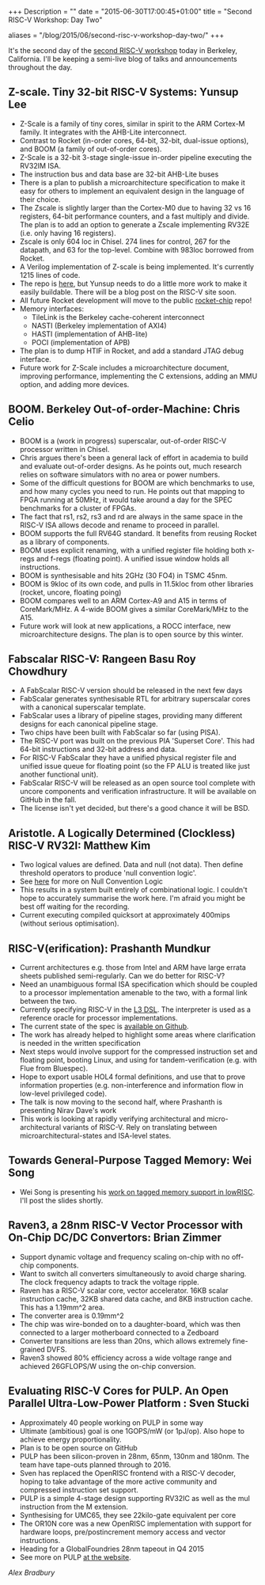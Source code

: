 +++
Description = ""
date = "2015-06-30T17:00:45+01:00"
title = "Second RISC-V Workshop: Day Two"

aliases = "/blog/2015/06/second-risc-v-workshop-day-two/"
+++

It's the second day of the [second RISC-V 
workshop](https://riscv.org/2015/06/preliminary-agenda-for-the-2nd-risc-v-workshop-is-posted/) today in Berkeley,
California.  I'll be keeping a semi-live blog of talks and announcements 
throughout the day.

## Z-scale. Tiny 32-bit RISC-V Systems: Yunsup Lee

* Z-Scale is a family of tiny cores, similar in spirit to the ARM Cortex-M 
family. It integrates with the AHB-Lite interconnect.
* Contrast to Rocket (in-order cores, 64-bit, 32-bit, dual-issue options), and 
BOOM (a family of out-of-order cores).
* Z-Scale is a 32-bit 3-stage single-issue in-order pipeline executing the 
RV32IM ISA.
* The instruction bus and data base are 32-bit AHB-Lite buses
* There is a plan to publish a microarchitecture specification to make it easy 
for others to implement an equivalent design in the language of their choice.
* The Zscale is slightly larger than the Cortex-M0 due to having 32 vs 16 
registers, 64-bit performance counters, and a fast multiply and divide. The 
plan is to add an option to generate a Zscale implementing RV32E (i.e. only 
having 16 registers).
* Zscale is only 604 loc in Chisel. 274 lines for control, 267 for the 
datapath, and 63 for the top-level. Combine with 983loc borrowed from Rocket.
* A Verilog implementation of Z-scale is being implemented. It's currently 
1215 lines of code.
* The repo is [here](https://github.com/ucb-bar/zscale), but Yunsup needs to 
do a little more work to make it easily buildable. There will be a blog post 
on the RISC-V site soon.
* All future Rocket development will move to the public 
[rocket-chip](https://github.com/ucb-bar/rocket-chip) repo!
* Memory interfaces:
  * TileLink is the Berkeley cache-coherent interconnect
  * NASTI (Berkeley implementation of AXI4)
  * HASTI (implementation of AHB-lite)
  * POCI (implementation of APB)
* The plan is to dump HTIF in Rocket, and add a standard JTAG debug interface.
* Future work for Z-Scale includes a microarchitecture document, improving 
performance, implementing the C extensions, adding an MMU option, and adding 
more devices.

## BOOM. Berkeley Out-of-order-Machine: Chris Celio

* BOOM is a (work in progress) superscalar, out-of-order RISC-V processor 
written in Chisel.
* Chris argues there's been a general lack of effort in academia to build and 
evaluate out-of-order designs. As he points out, much research relies on 
software simulators with no area or power numbers.
* Some of the difficult questions for BOOM are which benchmarks to use, and 
how many cycles you need to run. He points out that mapping to FPGA running at 
50MHz, it would take around a day for the SPEC benchmarks for a cluster of 
FPGAs.
* The fact that rs1, rs2, rs3 and rd are always in the same space in the 
RISC-V ISA allows decode and rename to proceed in parallel.
* BOOM supports the full RV64G standard. It benefits from reusing Rocket as a 
library of components.
* BOOM uses explicit renaming, with a unified register file holding both 
x-regs and f-regs (floating point). A unified issue window holds all 
instructions.
* BOOM is synthesisable and hits 2GHz (30 FO4) in TSMC 45nm.
* BOOM is 9kloc of its own code, and pulls in 11.5kloc from other libraries 
(rocket, uncore, floating poing)
* BOOM compares well to an ARM Cortex-A9 and A15 in terms of CoreMark/MHz. A 
4-wide BOOM gives a similar CoreMark/MHz to the A15.
* Future work will look at new applications, a ROCC interface, new 
microarchitecture designs. The plan is to open source by this winter.

## Fabscalar RISC-V: Rangeen Basu Roy Chowdhury

* A FabScalar RISC-V version should be released in the next few days
* FabScalar generates synthesisable RTL for arbitrary superscalar cores with a 
canonical superscalar template.
* FabScalar uses a library of pipeline stages, providing many different 
designs for each canonical pipeline stage.
* Two chips have been built with FabScalar so far (using PISA).
* The RISC-V port was built on the previous PIA 'Superset Core'. This had 
64-bit instructions and 32-bit address and data.
* For RISC-V FabScalar they have a unified physical register file and unified 
issue queue for floating point (so the FP ALU is treated like just another 
functional unit).
* FabScalar RISC-V will be released as an open source tool complete with 
uncore components and verification infrastructure. It will be available on 
GitHub in the fall.
* The license isn't yet decided, but there's a good chance it will be BSD.

## Aristotle. A Logically Determined (Clockless) RISC-V RV32I: Matthew Kim

* Two logical values are defined. Data and null (not data). Then define 
threshold operators to produce 'null convention logic'.
* See [here](https://users.soe.ucsc.edu/~scott/papers/NCL2.pdf) for more on 
Null Convention Logic
* This results in a system built entirely of combinational logic. I couldn't 
hope to accurately summarise the work here. I'm afraid you might be best off 
waiting for the recording.
* Current executing compiled quicksort at approximately 400mips (without 
serious optimisation).

## RISC-V(erification): Prashanth Mundkur

* Current architectures e.g. those from Intel and ARM have large errata sheets 
published semi-regularly. Can we do better for RISC-V?
* Need an unambiguous formal ISA specification which should be coupled to a 
processor implementation amenable to the two, with a formal link between the 
two.
* Currently specifying RISC-V in the [L3 
DSL](http://www.cl.cam.ac.uk/~acjf3/l3/). The interpreter is used as a 
reference oracle for processor implementations.
* The current state of the spec is [available on 
Github](https://github.com/pmundkur/l3riscv).
* The work has already helped to highlight some areas where clarification is 
needed in the written specification
* Next steps would involve support for the compressed instruction set and 
floating point, booting Linux, and using for tandem-verification (e.g. with 
Flue from Bluespec).
* Hope to export usable HOL4 formal definitions, and use that to prove 
information properties (e.g. non-interference and information flow in 
low-level privileged code).
* The talk is now moving to the second half, where Prashanth is presenting 
Nirav Dave's work
* This work is looking at rapidly verifying architectural and 
micro-architectural variants of RISC-V. Rely on translating between 
microarchitectural-states and ISA-level states.

## Towards General-Purpose Tagged Memory: Wei Song

* Wei Song is presenting his [work on tagged memory support in 
lowRISC](https://www.lowrisc.org/news/2015/04/lowrisc-tagged-memory-preview-release/).
I'll post the slides shortly.

## Raven3, a 28nm RISC-V Vector Processor with On-Chip DC/DC Convertors: Brian Zimmer

* Support dynamic voltage and frequency scaling on-chip with no off-chip 
components.
* Want to switch all converters simultaneously to avoid charge sharing. The 
clock frequency adapts to track the voltage ripple.
* Raven has a RISC-V scalar core, vector accelerator. 16KB scalar instruction 
cache, 32KB shared data cache, and 8KB instruction cache. This has a 1.19mm^2 
area.
* The converter area is 0.19mm^2
* The chip was wire-bonded on to a daughter-board, which was then connected to 
a larger motherboard connected to a Zedboard
* Converter transitions are less than 20ns, which allows extremely 
fine-grained DVFS.
* Raven3 showed 80% efficiency across a wide voltage range and achieved 
26GFLOPS/W using the on-chip conversion.

## Evaluating RISC-V Cores for PULP. An Open Parallel Ultra-Low-Power Platform : Sven Stucki

* Approximately 40 people working on PULP in some way
* Ultimate (ambitious) goal is one 1GOPS/mW (or 1pJ/op). Also hope to achieve 
energy proportionality.
* Plan is to be open source on GitHub
* PULP has been silicon-proven in 28nm, 65nm, 130nm and 180nm. The team have 
tape-outs planned through to 2016.
* Sven has replaced the OpenRISC frontend with a RISC-V decoder, hoping to 
take advantage of the more active community and compressed instruction set 
support.
* PULP is a simple 4-stage design supporting RV32IC as well as the mul 
instruction from the M extension.
* Synthesising for UMC65, they see 22kilo-gate equivalent per core
* The OR10N core was a new OpenRISC implementation with support for hardware 
loops, pre/postincrement memory access and vector instructions.
* Heading for a GlobalFoundries 28nm tapeout in Q4 2015
* See more on PULP [at the 
website](http://iis-projects.ee.ethz.ch/index.php/PULP).

_Alex Bradbury_
